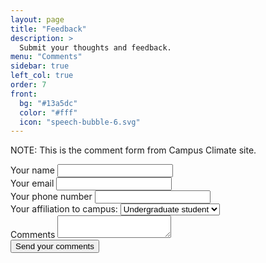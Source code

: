 ```yaml
---
layout: page
title: "Feedback"
description: >
  Submit your thoughts and feedback.
menu: "Comments"
sidebar: true
left_col: true
order: 7
front: 
  bg: "#13a5dc"
  color: "#fff"
  icon: "speech-bubble-6.svg"
---
```


NOTE: This is the comment form from Campus Climate site.
<form class="pa2 black-80" name="comments" method="POST" data-netlify="true">
  <div class="pa2">
    <label for="name" class="f5 db mb2 navy">Your name</label>
    <input type="text" id="name" name="name" />
  </div>
  <div class="pa2">
    <label for="email" class="f5 db mb2 navy">Your email</label>
    <input type="email" id="email" name="email" />
  </div>
    <div class="pa2">
    <label for="phone" class="f5 db mb2 navy">Your phone number</label>
    <input type="phone" id="phone" name="phone" />
  </div>
  <div class="pa2">
    <label for="affiliation">Your affiliation to campus:
      <select name="affiliation" id="affiliation">
        <option value="undergraduate">Undergraduate student</option>
        <option value="graduate">Graduate student</option>
        <option value="faculty-staff">Faculty or staff</option>
        <option value="parent">Parent</option>
        <option value="alumni">Alumni</option>
        <option value="community">Community member</option>
      </select>
    </label>
  </div>
  <div class="pa2">
  <label for="comment" class="f5 db mb2 navy">Comments</label>
    <textarea id="comment" name="comment" class="db border-box hover-black w-100 measure h4 ba b--black-20 pa2 br2 mb2"></textarea>
  </div>
  <div class="pa2">
    <button class="f5 br3 link dim ph3 pv3 mb2 dib white bg-dark-blue" type="submit">Send your comments</button>
  </div>
</form>
